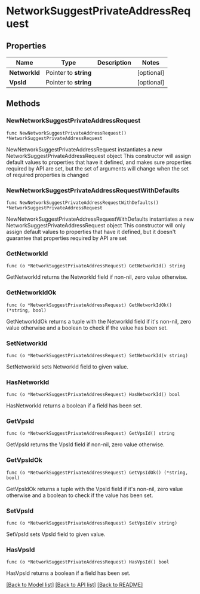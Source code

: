 # NetworkSuggestPrivateAddressRequest

## Properties

Name | Type | Description | Notes
------------ | ------------- | ------------- | -------------
**NetworkId** | Pointer to **string** |  | [optional] 
**VpsId** | Pointer to **string** |  | [optional] 

## Methods

### NewNetworkSuggestPrivateAddressRequest

`func NewNetworkSuggestPrivateAddressRequest() *NetworkSuggestPrivateAddressRequest`

NewNetworkSuggestPrivateAddressRequest instantiates a new NetworkSuggestPrivateAddressRequest object
This constructor will assign default values to properties that have it defined,
and makes sure properties required by API are set, but the set of arguments
will change when the set of required properties is changed

### NewNetworkSuggestPrivateAddressRequestWithDefaults

`func NewNetworkSuggestPrivateAddressRequestWithDefaults() *NetworkSuggestPrivateAddressRequest`

NewNetworkSuggestPrivateAddressRequestWithDefaults instantiates a new NetworkSuggestPrivateAddressRequest object
This constructor will only assign default values to properties that have it defined,
but it doesn't guarantee that properties required by API are set

### GetNetworkId

`func (o *NetworkSuggestPrivateAddressRequest) GetNetworkId() string`

GetNetworkId returns the NetworkId field if non-nil, zero value otherwise.

### GetNetworkIdOk

`func (o *NetworkSuggestPrivateAddressRequest) GetNetworkIdOk() (*string, bool)`

GetNetworkIdOk returns a tuple with the NetworkId field if it's non-nil, zero value otherwise
and a boolean to check if the value has been set.

### SetNetworkId

`func (o *NetworkSuggestPrivateAddressRequest) SetNetworkId(v string)`

SetNetworkId sets NetworkId field to given value.

### HasNetworkId

`func (o *NetworkSuggestPrivateAddressRequest) HasNetworkId() bool`

HasNetworkId returns a boolean if a field has been set.

### GetVpsId

`func (o *NetworkSuggestPrivateAddressRequest) GetVpsId() string`

GetVpsId returns the VpsId field if non-nil, zero value otherwise.

### GetVpsIdOk

`func (o *NetworkSuggestPrivateAddressRequest) GetVpsIdOk() (*string, bool)`

GetVpsIdOk returns a tuple with the VpsId field if it's non-nil, zero value otherwise
and a boolean to check if the value has been set.

### SetVpsId

`func (o *NetworkSuggestPrivateAddressRequest) SetVpsId(v string)`

SetVpsId sets VpsId field to given value.

### HasVpsId

`func (o *NetworkSuggestPrivateAddressRequest) HasVpsId() bool`

HasVpsId returns a boolean if a field has been set.


[[Back to Model list]](../README.md#documentation-for-models) [[Back to API list]](../README.md#documentation-for-api-endpoints) [[Back to README]](../README.md)


